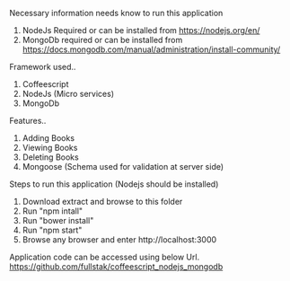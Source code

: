 Necessary information needs know to run this application
1. NodeJs Required or can be installed from https://nodejs.org/en/
2. MongoDb required or can be installed from https://docs.mongodb.com/manual/administration/install-community/

Framework used..
1. Coffeescript
2. NodeJs (Micro services)
3. MongoDb

Features..

1. Adding Books
2. Viewing Books
3. Deleting Books
4. Mongoose (Schema used for validation at server side)

Steps to run this application (Nodejs should be installed)

1. Download extract and browse to this folder
2. Run "npm intall"
3. Run "bower install"
4. Run "npm start" 
5. Browse any browser and enter http://localhost:3000

Application code can be accessed using below Url.
https://github.com/fullstak/coffeescript_nodejs_mongodb
